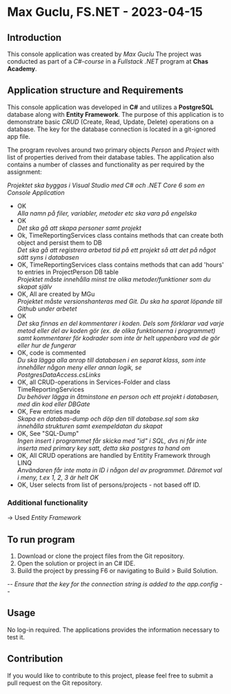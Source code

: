 ﻿# Max Guclu, FS.NET - 2023-04-15

## Introduction 
This console application was created by *Max Guclu* The project was conducted as part of a *C#-course* in a *Fullstack .NET* program at **Chas Academy**.   

## Application structure and Requirements
This console application was developed in **C#** and utilizes a **PostgreSQL** database along with **Entity Framework**. The purpose of this application is to demonstrate basic *CRUD* (Create, Read, Update, Delete) operations on a database. The key for the database connection is located in a git-ignored app file.

The program revolves around two primary objects *Person* and *Project* with list of properties derived from their database tables. The application also contains a number of classes and functionality as per required by the assignment:

*Projektet ska byggas i Visual Studio med C# och .NET Core 6 som en Console Application*   
- OK   
*Alla namn på filer, variabler, metoder etc ska vara på engelska*   
- OK   
*Det ska gå att skapa personer samt projekt*   
- Ok, TimeReportingServices class contains methods that can create both object and persist them to DB   
*Det ska gå att registrera arbetad tid på ett projekt så att det på något sätt syns i databasen*   
- OK, TimeReportingServices class contains methods that can add 'hours' to entries in ProjectPerson DB table    
*Projektet måste innehålla minst tre olika metoder/funktioner som du skapat själv*   
- OK, All are created by MGu   
*Projektet måste versionshanteras med Git. Du ska ha sparat löpande till Github under arbetet*   
- OK   
*Det ska finnas en del kommentarer i koden. Dels som förklarar vad varje metod eller del av koden gör (ex. de olika funktionerna i programmet) samt kommentarer för kodrader som inte är helt uppenbara vad de gör eller hur de fungerar*
- OK, code is commented   
*Du ska lägga alla anrop till databasen i en separat klass, som inte innehåller någon meny eller annan logik, se PostgresDataAccess.csLinks*   
- OK, all CRUD-operations in Services-Folder and class TimeReportingServices   
*Du behöver lägga in åtminstone en person och ett projekt i databasen, med din kod eller DBGate*   
- OK, Few entries made   
*Skapa en databas-dump och döp den till database.sql som ska innehålla strukturen samt exempeldatan du skapat*   
- OK, See "SQL-Dump"   
*Ingen insert i programmet får skicka med "id" i SQL, dvs ni får inte inserta med primary key satt, detta ska postgres ta hand om*   
- OK, All CRUD operations are handled by Entitity Framework through LINQ   
*Användaren får inte mata in ID i någon del av programmet. Däremot val i meny, t.ex 1, 2, 3 är helt OK*   
- OK, User selects from list of persons/projects - not based off ID.

### Additional functionality
-> Used *Entity Framework*
 
## To run program
1.  Download or clone the project files from the Git repository.  
2.  Open the solution or project in an C# IDE.  
3.  Build the project by pressing F6 or navigating to Build > Build Solution.    

-- *Ensure that the key for the connection string is added to the app.config* --  

## Usage
No log-in required. The applications provides the information necessary to test it.

## Contribution  
If you would like to contribute to this project, please feel free to submit a pull request on the Git repository.
